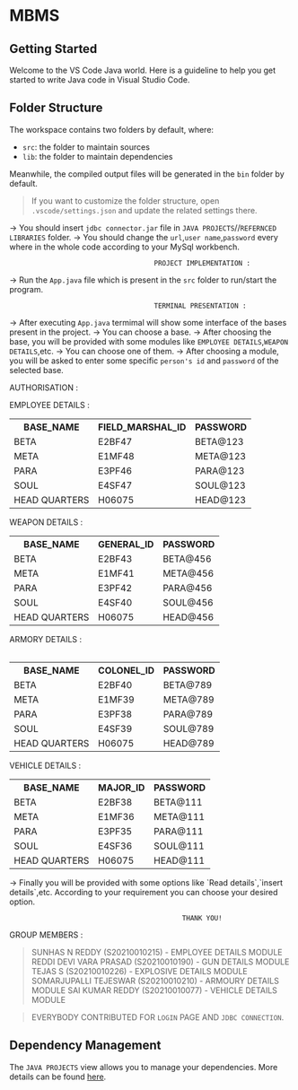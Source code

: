 # MBMS


## Getting Started

Welcome to the VS Code Java world. Here is a guideline to help you get started to write Java code in Visual Studio Code.

## Folder Structure

The workspace contains two folders by default, where:

- `src`: the folder to maintain sources
- `lib`: the folder to maintain dependencies

Meanwhile, the compiled output files will be generated in the `bin` folder by default.

> If you want to customize the folder structure, open `.vscode/settings.json` and update the related settings there.

-> You should insert `jdbc connector.jar` file in `JAVA PROJECTS`//`REFERNCED LIBRARIES` folder.
-> You should change the `url`,`user name`,`password` every where in the whole code according to your MySql workbench.



                                        PROJECT IMPLEMENTATION :

-> Run the `App.java` file which is present in the `src` folder to run/start the program.

                                        TERMINAL PRESENTATION :

-> After executing `App.java` termimal will show some interface of the bases present in the project.
-> You can choose a base.
-> After choosing the base, you will be provided with some modules like `EMPLOYEE DETAILS`,`WEAPON DETAILS`,etc.
-> You can choose one of them.
-> After choosing a module, you will be asked to enter some specific `person's id` and `password` of the selected base.


AUTHORISATION :

EMPLOYEE DETAILS : 
<table>
<th>BASE_NAME</th>       <th>FIELD_MARSHAL_ID  </th>         <th> PASSWORD</th>
<tr><td>BETA</td>              <td>E2BF47</td>                  <td>BETA@123</td></tr>
<tr><td>META  </td>            <td>E1MF48  </td>                <td>META@123</td></tr>
<tr><td>PARA  </td>            <td>E3PF46  </td>                <td>PARA@123</td></tr>
<tr><td>SOUL   </td>           <td>E4SF47   </td>               <td>SOUL@123</td></tr>
<tr><td>HEAD QUARTERS </td>       <td>H06075    </td>              <td>HEAD@123</td></tr>
</table>
WEAPON DETAILS : 
<table>        
<th>BASE_NAME</th>           <th>GENERAL_ID</th>                <th>PASSWORD</th>
<tr><td>BETA</td>              <td>E2BF43</td>                  <td>BETA@456</td></tr>
<tr><td>META</td>              <td>E1MF41 </td>                 <td>META@456</td></tr>
<tr><td>PARA </td>             <td>E3PF42 </td>                 <td>PARA@456</td></tr>
<tr><td>SOUL  </td>            <td>E4SF40  </td>                <td>SOUL@456</td></tr>
<tr><td>HEAD QUARTERS </td>       <td>H06075  </td>                <td>HEAD@456</td></tr>
<table>  

ARMORY DETAILS :   
<table>         
<th>BASE_NAME  </th>       <th>COLONEL_ID    </th>           <th> PASSWORD</th>
<tr><td>BETA</td>              <td>E2BF40</td>                  <td>BETA@789</td></tr>
<tr><td>META   </td>           <td>E1MF39    </td>             <td> META@789</td></tr>
<tr><td>PARA  </td>            <td>E3PF38   </td>              <td> PARA@789</td></tr>
<tr><td>SOUL   </td>           <td>E4SF39   </td>               <td>SOUL@789</td></tr>
<tr><td>HEAD QUARTERS </td>       <td>H06075   </td>              <td> HEAD@789</td></tr>
</table>
VEHICLE DETAILS :           
<table>
<th>BASE_NAME</th>           <th>MAJOR_ID</th>                 <th>PASSWORD</th>
<tr><td>BETA </td>             <td>E2BF38 </td>                 <td>BETA@111</td></tr>
<tr><td>META   </td>           <td>E1MF36   </td>              <td> META@111</td></tr>
<tr><td>PARA    </td>          <td>E3PF35   </td>              <td> PARA@111</td></tr>
<tr><td>SOUL   </td>           <td>E4SF36   </td>              <td> SOUL@111</td></tr>
<tr><td>HEAD QUARTERS</td>       <td> H06075 </td>               <td>  HEAD@111</td></tr>

</table>
-> Finally you will be provided with some options like `Read details`,`insert details`,etc. According to your requirement you can choose your desired option. 

                                               THANK YOU!




GROUP MEMBERS :

> SUNHAS N REDDY         (S20210010215)   -   EMPLOYEE DETAILS MODULE
> REDDI DEVI VARA PRASAD (S20210010190)   -   GUN DETAILS MODULE
> TEJAS S                (S20210010226)   -   EXPLOSIVE DETAILS MODULE
> SOMARJUPALLI TEJESWAR  (S20210010210)   -   ARMOURY DETAILS MODULE
> SAI KUMAR REDDY        (S20210010077)   -   VEHICLE DETAILS MODULE

>   EVERYBODY CONTRIBUTED FOR `LOGIN` PAGE AND `JDBC CONNECTION`.



## Dependency Management

The `JAVA PROJECTS` view allows you to manage your dependencies. More details can be found [here](https://github.com/microsoft/vscode-java-dependency#manage-dependencies).
